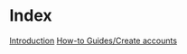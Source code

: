 # Index

[Introduction](README.md)
[How-to Guides/Create accounts](/how-to-guides/create-accounts-in-java.md)